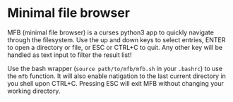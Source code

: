 # Minimal file browser

MFB (minimal file browser) is a curses python3 app to quickly
navigate through the filesystem. Use the up and down keys to
select entries, ENTER to open a directory or file, or ESC or
CTRL+C to quit. Any other key will be handled as text input to
filter the result list!

Use the bash wrapper (`source path/to/mfb/mfb.sh` in your `.bashrc`)
to use the `mfb` function. It will also enable natigation to the last
current directory in you shell upon CTRL+C. Pressing ESC will exit MFB
without changing your working directory. 
